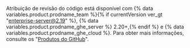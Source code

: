 Atribuição de revisão do código está disponível com {% data variables.product.prodname_team %}{% if currentVersion ver_gt "enterprise-server@2.19" %}, {% data variables.product.prodname_ghe_server %} 2.20+,{% endif %} e {% data variables.product.prodname_ghe_cloud %}. Para obter mais informações, consulte os "[Produtos do GitHub](/articles/githubs-products)".
